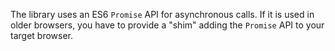 The library uses an ES6 `Promise` API for asynchronous calls. If it is used in older browsers,
you have to provide a "shim" adding the `Promise` API to your target browser.
